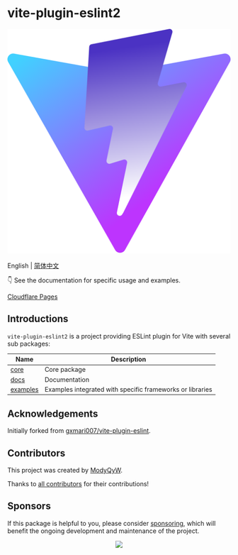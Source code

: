 # vite-plugin-eslint2

![LOGO](vite-plugin-eslint2.svg)

English | [简体中文](./README.zh-CN.md)

👇 See the documentation for specific usage and examples.

[Cloudflare Pages](https://vite-plugin-eslint2.modyqyw.top/)

## Introductions

`vite-plugin-eslint2` is a project providing ESLint plugin for Vite with several sub packages:

| Name                                                                              | Description                                               |
| --------------------------------------------------------------------------------- | --------------------------------------------------------- |
| [core](https://github.com/ModyQyW/vite-plugin-eslint2/tree/main/packages/core)    | Core package                                              |
| [docs](https://github.com/ModyQyW/vite-plugin-eslint2/tree/main/docs)             | Documentation                                             |
| [examples](https://github.com/ModyQyW/vite-plugin-eslint2/tree/main/examples)     | Examples integrated with specific frameworks or libraries |

## Acknowledgements

Initially forked from [gxmari007/vite-plugin-eslint](https://github.com/gxmari007/vite-plugin-eslint).

## Contributors

This project was created by [ModyQyW](https://github.com/ModyQyW).

Thanks to [all contributors](https://github.com/ModyQyW/vite-plugin-eslint2/graphs/contributors) for their contributions!

## Sponsors

If this package is helpful to you, please consider [sponsoring](https://github.com/ModyQyW/sponsors), which will benefit the ongoing development and maintenance of the project.

<p align="center">
  <a href="https://cdn.jsdelivr.net/gh/ModyQyW/sponsors/sponsorkit/sponsors.svg">
    <img src="https://cdn.jsdelivr.net/gh/ModyQyW/sponsors/sponsorkit/sponsors.svg"/>
  </a>
</p>
